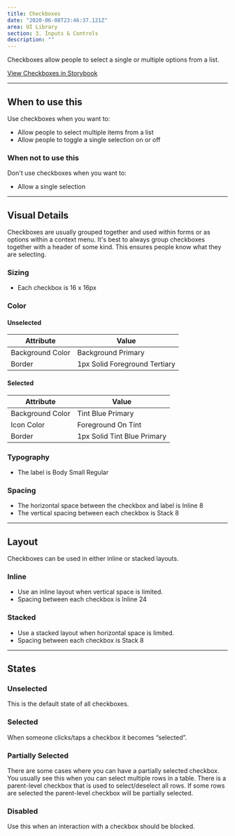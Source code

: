 ```yaml
---
title: Checkboxes
date: "2020-06-08T23:46:37.121Z"
area: UI Library
section: 3. Inputs & Controls
description: ""
---
```


Checkboxes allow people to select a single or multiple options from a list.

<a href="https://standard-library-react.thinkcompany.dev/?path=/story/forms-checkbox--checkbox" target="_blank"> View Checkboxes in Storybook</a>

---

## When to use this

Use checkboxes when you want to:

- Allow people to select multiple items from a list
- Allow people to toggle a single selection on or off

### When not to use this

Don't use checkboxes when you want to:

- Allow a single selection

---

## Visual Details

Checkboxes are usually grouped together and used within forms or as options within a context menu. It's best to always group checkboxes together with a header of some kind. This ensures people know what they are selecting.

### Sizing

- Each checkbox is 16 x 16px

### Color

#### Unselected

| Attribute        | Value                         |
| ---------------- | ----------------------------- |
| Background Color | Background Primary            |
| Border           | 1px Solid Foreground Tertiary |

#### Selected

| Attribute        | Value                       |
| ---------------- | --------------------------- |
| Background Color | Tint Blue Primary           |
| Icon Color       | Foreground On Tint          |
| Border           | 1px Solid Tint Blue Primary |

### Typography

- The label is Body Small Regular

### Spacing

- The horizontal space between the checkbox and label is Inline 8
- The vertical spacing between each checkbox is Stack 8

---

## Layout

Checkboxes can be used in either inline or stacked layouts.

### Inline

- Use an inline layout when vertical space is limited.
- Spacing between each checkbox is Inline 24

### Stacked

- Use a stacked layout when horizontal space is limited.
- Spacing between each checkbox is Stack 8

---

## States

### Unselected

This is the default state of all checkboxes.

### Selected

When someone clicks/taps a checkbox it becomes “selected”.

### Partially Selected

There are some cases where you can have a partially selected checkbox. You usually see this when you can select multiple rows in a table. There is a parent-level checkbox that is used to select/deselect all rows. If some rows are selected the parent-level checkbox will be partially selected.

### Disabled

Use this when an interaction with a checkbox should be blocked.
